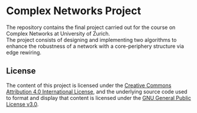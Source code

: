 # Complex Networks Project
The repository contains the final project carried out for the course on Complex Networks at University of Zurich. <br>
The project consists of designing and implementing two algorithms to enhance the robustness of a network with a core-periphery structure via edge rewiring.

## License

The content of this project is licensed under the [Creative Commons Attribution 4.0 International License](https://creativecommons.org/licenses/by/4.0/), and the underlying source code used to format and display that content is licensed under the [GNU General Public License v3.0](https://www.gnu.org/licenses/gpl-3.0).
